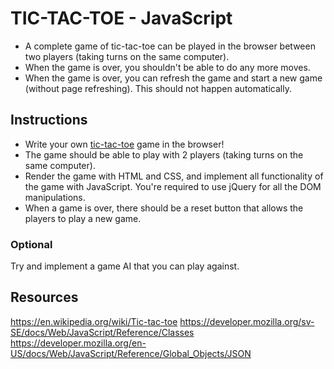 # TIC-TAC-TOE - JavaScript
* A complete game of tic-tac-toe can be played in the browser between two players (taking turns on the same computer).
* When the game is over, you shouldn't be able to do any more moves.
* When the game is over, you can refresh the game and start a new game (without page refreshing). This should not happen automatically.

## Instructions

* Write your own [tic-tac-toe](https://en.wikipedia.org/wiki/Tic-tac-toe) game in the browser!
* The game should be able to play with 2 players (taking turns on the same computer).
* Render the game with HTML and CSS, and implement all functionality of the game with JavaScript. You're required to use jQuery 
  for all the DOM manipulations.
* When a game is over, there should be a reset button that allows the players to play a new game.

### Optional

Try and implement a game AI that you can play against.

## Resources

https://en.wikipedia.org/wiki/Tic-tac-toe
https://developer.mozilla.org/sv-SE/docs/Web/JavaScript/Reference/Classes
https://developer.mozilla.org/en-US/docs/Web/JavaScript/Reference/Global_Objects/JSON
